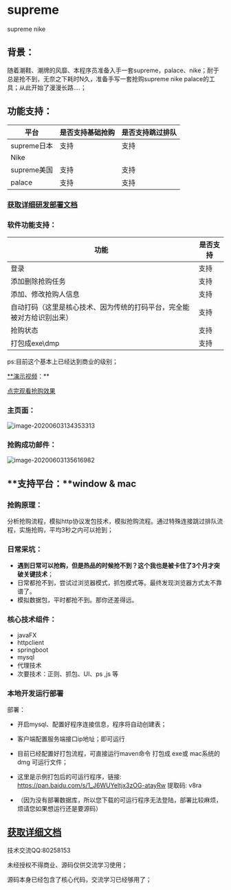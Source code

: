 # supreme
supreme nike
## 背景：

​           随着潮鞋、潮牌的风靡、本程序员准备入手一套supreme，palace、nike；耐于总是抢不到，无奈之下耗时N久，准备手写一套抢购supreme nike palace的工具；从此开始了漫漫长路....；

## **功能支持：**

| 平台        | 是否支持基础抢购 | 是否支持跳过排队 |
| ----------- | ---------------- | ---------------- |
| supreme日本 | 支持             | 支持             |
| Nike        |                  |                  |
| supreme美国 | 支持             | 支持             |
| palace      | 支持             | 支持             |



### [获取详细研发部署文档](http://www.hxdwe.cn:8001/product/supreme)

### **软件功能支持：**

| 功能                                                         | 是否支持 |
| ------------------------------------------------------------ | -------- |
| 登录                                                         | 支持     |
| 添加删除抢购任务                                             | 支持     |
| 添加、修改抢购人信息                                         | 支持     |
| 自动打码（这里是核心技术、因为传统的打码平台，完全能被对方给识别出来） | 支持     |
| 抢购状态                                                     | 支持     |
| 打包成exe\dmp                                                | 支持     |

ps:目前这个基本上已经达到商业的级别；



[**演示视频](https://www.bilibili.com/video/BV1j4411K7vj?from=search&amp%3Bseid=9871111040487730515)：**

[点完观看抢购效果](https://www.bilibili.com/video/BV1j4411K7vj?from=search&amp%3Bseid=9871111040487730515)



### **主页面**：

![image-20200603134353313](https://s1.ax1x.com/2020/06/04/tw2CwT.png)



### 抢购成功邮件：

![image-20200603135616982](https://s1.ax1x.com/2020/06/04/twgXWj.png)



## **支持平台：**window & mac



### **抢购原理：**

​              分析抢购流程，模拟http协议发包技术，模拟抢购流程。通过特殊连接跳过排队流程，实施抢购，平均3秒之内可以抢到；

### **日常采坑：**

- **遇到日常可以抢购，但是热品的时候抢不到？这个我也是被卡住了3个月才突破关键技术**；
- 日常都抢不到，尝试过浏览器模式，抓包模式等。最终发现浏览器方式太不靠谱了。
- 模拟数据包，平时都抢不到。那你还差得远。

### **核心技术组件：**

- javaFX
- httpclient
- springboot
- mysql
- 代理技术
- 次要技术：正则、抓包、UI、ps ,js 等

### 本地开发运行部署

部署：

- 开启mysql、配置好程序连接信息，程序将自动创建表；

- 客户端配置服务端接口ip地址；即可运行

- 目前已经配置好打包流程，可直接运行maven命令 打包成 exe或 mac系统的 dmg 可运行文件；

- 这里是示例打包后的可运行程序，链接: https://pan.baidu.com/s/1_J6WUYeltjx3zOG-atayRw 提取码: v8ra

- （因为没有部署数据库，所以您下载的可运行程序无法登陆，部署比较麻烦，烦请您如果想运行还是要源码）

  

## [获取详细文档](http://www.hxdwe.cn:8001/product/supreme)



技术交流QQ:80258153

未经授权不得商业、源码仅供交流学习使用；

源码本身已经包含了核心代码，交流学习已经够用了；


